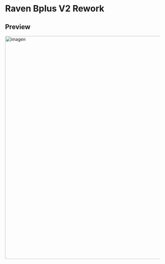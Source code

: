 # Raven Bplus V2 Rework


## Preview
<img width="1365" height="723" alt="imagen" src="https://github.com/user-attachments/assets/532c874e-ca39-4647-af46-09c28dee1974" />
